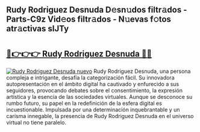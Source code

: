 ## Rudy Rodriguez Desnuda D𝚎sn𝚞dos filtr𝚊dos - Parts-C9z Vid𝚎os filtr𝚊dos - N𝚞evas f𝚘tos atr𝚊ctivas sIJTy

# <h2><a href="http://mb0jyf5.tromn.icu/?c=Rudy+Rodriguez+Desnuda">🔗👉👉👉 Rudy Rodriguez Desnuda 🔗🔗</a></h2>

[![Rudy Rodriguez Desnuda nuevo](https://i.imgur.com/pEAQMta.gif)](http://mb0jyf5.tromn.icu/?c=Rudy+Rodriguez+Desnuda)
Rudy Rodriguez Desnuda, una persona compleja e intrigante, desafía la categorización fácil. Su innovadora autopresentación en el ámbito digital ha cautivado y enfurecido a sus seguidores, provocando debates sobre el consentimiento, la expresión artística y la esencia de las sociedades virtuales. Aunque se desconoce su rumbo futuro, su papel en la redefinición de la esfera digital es incuestionable. Impulsada por una determinación inquebrantable y un carisma innegable, la presencia de Rudy Rodriguez Desnuda en el universo virtual no tiene paralelo.
